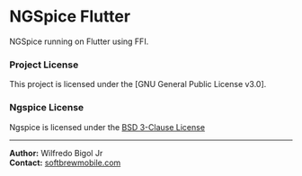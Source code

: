 # NGSpice Flutter

NGSpice running on Flutter using FFI.

### Project License

This project is licensed under the [GNU General Public License v3.0].

### Ngspice License

Ngspice is licensed under the [BSD 3-Clause License]([ngspice/LICENSE](https://github.com/danchitnis/ngspice-sf-mirror/tree/pre-master-42?tab=License-1-ov-file))

---

**Author:** Wilfredo Bigol Jr  
**Contact:** [softbrewmobile.com](https://softbrewmobile.com/)

